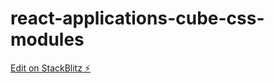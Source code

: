 # react-applications-cube-css-modules

[Edit on StackBlitz ⚡️](https://stackblitz.com/edit/react-applications-cube-css-modules)